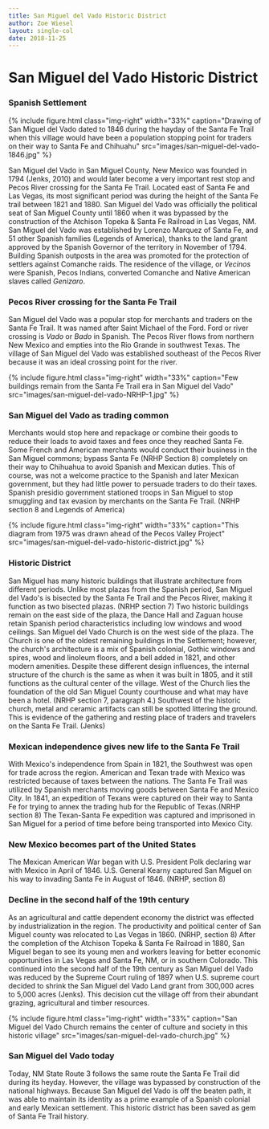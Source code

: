 ```yaml
---
title: San Miguel del Vado Historic District
author: Zoe Wiesel
layout: single-col
date: 2018-11-25
---
```


# San Miguel del Vado Historic District
### Spanish Settlement

{% include figure.html class="img-right" width="33%" caption="Drawing of San Miguel del Vado dated to 1846 during the hayday of the Santa Fe Trail when this village would have been a population stopping point for traders on their way to Santa Fe and Chihuahu" src="images/san-miguel-del-vado-1846.jpg" %}

San Miguel del Vado in San Miguel County, New Mexico was founded in 1794 (Jenks, 2010) and would later become a very important rest stop and Pecos River crossing for the Santa Fe Trail. Located east of Santa Fe and Las Vegas, its most significant period was during the height of the Santa Fe trail between 1821 and 1880. San Miguel del Vado was officially the political seat of San Miguel County until 1860  when it was bypassed by the construction of the Atchison Topeka & Santa Fe Railroad in Las Vegas, NM. San Miguel del Vado was established by Lorenzo Marquez of Santa Fe, and 51 other Spanish families (Legends of America), thanks to the land grant approved by the Spanish Governor of the territory in November of 1794. Building Spanish outposts in the area was promoted for the protection of settlers against Comanche raids. The residence of the village, or _Vecinos_ were Spanish, Pecos Indians, converted Comanche and Native American slaves called _Genizaro_.


### Pecos River crossing for the Santa Fe Trail
San Miguel del Vado was a popular stop for merchants and traders on the Santa Fe Trail. It was named after Saint Michael of the Ford. Ford or river crossing is _Vado_ or _Bado_ in Spanish. The Pecos River flows from northern New Mexico and empties into the Rio Grande in southwest Texas. The village of San Miguel del Vado was established southeast of the Pecos River because it was an ideal crossing point for the river.

{% include figure.html class="img-right" width="33%" caption="Few buildings remain from the Santa Fe Trail era in San Miguel del Vado" src="images/san-miguel-del-vado-NRHP-1.jpg" %}


### San Miguel del Vado as trading common
Merchants would stop here and repackage or combine their goods to reduce their loads to avoid taxes and fees once they reached Santa Fe. Some French and American merchants would conduct their business in the San Miguel commons; bypass Santa Fe (NRHP Section 8) completely on their way to Chihuahua to avoid Spanish and Mexican duties. This of course, was not a welcome practice to the Spanish and later Mexican government, but they had little power to persuade traders to do their taxes. Spanish presidio government stationed troops in San Miguel to stop smuggling and tax evasion by merchants on the Santa Fe Trail. (NRHP section 8 and Legends of America)

{% include figure.html class="img-right" width="33%" caption="This diagram from 1975 was drawn ahead of the Pecos Valley Project" src="images/san-miguel-del-vado-historic-district.jpg" %}


### Historic District
San Miguel has many historic buildings that illustrate architecture from different periods. Unlike most plazas from the Spanish period, San Miguel del Vado's is bisected by the Santa Fe Trail and the Pecos River, making it function as two bisected plazas. (NRHP section 7) Two historic buildings remain on the east side of the plaza, the Dance Hall and Zaguan house retain Spanish period characteristics including low windows and wood ceilings. San Miguel del Vado Church is on the west side of the plaza. The Church is one of the oldest remaining buildings in the Settlement; however, the church's architecture is a mix of Spanish colonial, Gothic windows and spires, wood and linoleum floors, and a bell added in 1821, and other modern amenities. Despite these different design influences, the internal structure of the church is the same as when it was built in 1805, and it still functions as the cultural center of the village.
West of the Church lies the foundation of the old San Miguel County courthouse and what may have been a hotel. (NRHP section 7, paragraph 4.)
Southwest of the historic church, metal and ceramic artifacts can still be spotted littering the ground. This is evidence of the gathering and resting place of traders and travelers on the Santa Fe Trail. (Jenks)

### Mexican independence gives new life to the Santa Fe Trail

With Mexico's independence from Spain in 1821, the Southwest was open for trade across the region. American and Texan trade with Mexico was restricted because of taxes between the nations. The Santa Fe Trail was utilized by Spanish merchants moving goods between Santa Fe and Mexico City. In 1841, an expedition of Texans were captured on their way to Santa Fe for trying to annex the trading hub for the Republic of Texas.(NRHP section 8) The Texan-Santa Fe expedition was captured and imprisoned in San Miguel for a period of time before being transported into Mexico City.

### New Mexico becomes part of the United States
The Mexican American War began with U.S. President Polk declaring war with Mexico in April of 1846. U.S. General Kearny captured San Miguel on his way to invading Santa Fe in August of 1846. (NRHP, section 8)

### Decline in the second half of the 19th century

As an agricultural and cattle dependent economy the district was effected by industrialization in the region. The productivity and political center of San Miguel county was relocated to Las Vegas in 1860. (NRHP, section 8) After the completion of the Atchison Topeka & Santa Fe Railroad in 1880, San Miguel began to see its young men and workers leaving for better economic opportunities in Las Vegas and Santa Fe, NM, or in southern Colorado. This continued into the second half of the 19th century as San Miguel del Vado was reduced by the Supreme Court ruling of 1897 when U.S. supreme court decided to shrink the San Miguel del Vado Land grant from 300,000 acres to 5,000 acres (Jenks). This decision cut the village off from their abundant grazing, agricultural and timber resources.

{% include figure.html class="img-right" width="33%" caption="San Miguel del Vado Church remains the center of culture and society in this historic village" src="images/san-miguel-del-vado-church.jpg" %}
### San Miguel del Vado today
Today, NM State Route 3 follows the same route the Santa Fe Trail did during its heyday. However, the village was bypassed by construction of the national highways. Because San Miguel del Vado is off the beaten path, it was able to maintain its identity as a prime example of a Spanish colonial and early Mexican settlement. This historic district has been saved as gem of Santa Fe Trail history.
